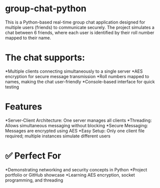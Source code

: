 # group-chat-python
This is a Python-based real-time group chat application designed for multiple users (friends) to communicate securely. The project simulates a chat between 6 friends, where each user is identified by their roll number mapped to their name.

# The chat supports:
*Multiple clients connecting simultaneously to a single server
*AES encryption for secure message transmission
*Roll numbers mapped to names, making the chat user-friendly
*Console-based interface for quick testing

# Features
*Server-Client Architecture: One server manages all clients
*Threading: Allows simultaneous messaging without blocking
*Secure Messaging: Messages are encrypted using AES
*Easy Setup: Only one client file required; multiple instances simulate different users

# ✅ Perfect For
*Demonstrating networking and security concepts in Python
*Project portfolio or GitHub showcase
*Learning AES encryption, socket programming, and threading
